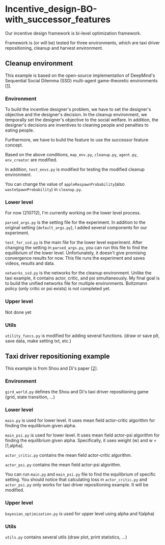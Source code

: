 # Incentive_design-BO-with_successor_features

Our incentive design framework is bi-level optimization framework.

Framework is (or will be) tested for three environments, which are taxi driver repositioning, cleanup and harvest environment.

## Cleanup environment

This example is based on the open-source implementation of DeepMind's Sequential Social Dilemma (SSD) multi-agent game-theoretic environments [[1]](https://github.com/eugenevinitsky/sequential_social_dilemma_games).

### Environment

To build the incentive designer's problem, we have to set the designer's objective and the designer's decision. In the cleanup environment, we temporally set the designer's objective to the social welfare. In addition, the designer's decisions are inventives to cleaning people and penalties to eating people.

Furthermore, we have to build the feature to use the successor feature concept. 

Based on the above conditions, `map_env.py`, `cleanup.py`, `agent.py`, `env_creator` are modified. 

In addition, `test_envs.py` is modified for testing the modified cleanup environment.

You can change the value of `appleRespawnProbability`(also `wasteSpawnProbability`) in `cleanup.py`.

### Lower level

For now (210712), I'm currently working on the lower level process. 

`parsed_args.py` is the setting file for the experiment. In addition to the original setting (`default_args.py`), I added several components for our experiment.

`test_for_ssd.py` is the main file for the lower level experiment. After changing the setting in `parsed_args.py`, you can run this file to find the equilibrium of the lower level. Unfortunately, it doesn't give promising convergence results for now. This file runs the experiment and saves videos, results and data.

`networks_ssd.py` is the networks for the cleanup environment. Unlike the taxi example, it contains actor, critic, and psi simultaneously. My final goal is to build the unified networks file for multiple environments. Boltzmann policy (only critic or psi exists) is not completed yet.

### Upper level

Not done yet

### Utils

`utility_funcs.py` is modified for adding several functions. (draw or save plt, save data, make setting txt, etc.)

## Taxi driver repositioning example

This example is from Shou and Di's paper [[2]](https://arxiv.org/abs/2002.06723).

### Environment

`gird_world.py` defines the Shou and Di's taxi driver repositioning game (grid, state transition, ...)

### Lower level

`main.py` is used for lower level. It uses mean field actor-critic algorithm for finding the equilibrium given alpha. 

`main_psi.py` is used for lower level. It uses mean field actor-psi algorithm for finding the equilibrium given alpha. Specifically, it uses weight (w) and w = \[1,alpha]. 

`actor_critic.py` contains the mean field actor-critic algorithm.

`actor_psi.py` contains the mean field actor-psi algorithm.

You can run `main.py` and `main_psi.py` file to find the equilibrium of specific setting. You should notice that calculating loss in `actor_critic.py` and `actor_psi.py` only works for taxi driver repositioning example. It will be modified.

### Upper level

`bayesian_optimization.py` is used for upper level using alpha and f(alpha)

### Utils

`utils.py` contains several utils (draw plot, print statistics, ...)
